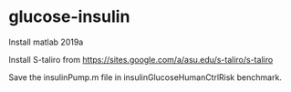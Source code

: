 # glucose-insulin


Install matlab 2019a

Install S-taliro from https://sites.google.com/a/asu.edu/s-taliro/s-taliro

Save the insulinPump.m file in insulinGlucoseHumanCtrlRisk benchmark.

